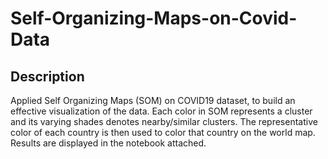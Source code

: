 # Self-Organizing-Maps-on-Covid-Data

## Description
Applied Self Organizing Maps (SOM) on COVID19 dataset, to build an effective visualization of the data. Each color in SOM represents a cluster and its varying shades denotes nearby/similar clusters. The representative color of each country is then used to color that country on the world map. 
Results are displayed in the notebook attached.

